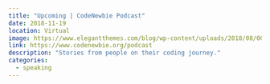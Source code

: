 ```yaml
---
title: "Upcoming | CodeNewbie Podcast"
date: 2018-11-19
location: Virtual
image: https://www.elegantthemes.com/blog/wp-content/uploads/2018/08/007-Feelancer-Podcasts.png
link: https://www.codenewbie.org/podcast
description: "Stories from people on their coding journey."
categories:
  - speaking
---
```

